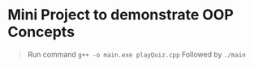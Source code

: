 # Mini Project to demonstrate OOP Concepts

> Run command `g++ -o main.exe playQuiz.cpp`
> Followed by `./main`
